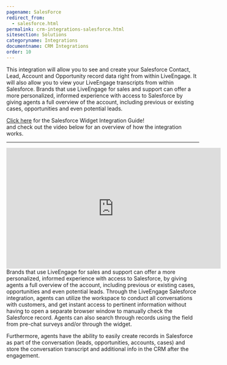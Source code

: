 ```yaml
---
pagename: SalesForce
redirect_from:
  - salesforce.html
permalink: crm-integrations-salesforce.html
sitesection: Solutions
categoryname: Integrations
documentname: CRM Integrations
order: 10
---
```


This integration will allow you to see and create your Salesforce Contact, Lead, Account and Opportunity record data right from within LiveEngage. It will also allow you to view your LiveEngage transcripts from within Salesforce. Brands that use LiveEngage for sales and support can offer a more personalized, informed experience with access to Salesforce by giving agents a full overview of the account, including previous or existing cases, opportunities and even potential leads.

<div class="inntertext configlink"><a href="https://s3-eu-west-1.amazonaws.com/ce-sr/CA/Factsheets/SFDC+Widget+for+LiveEngage+-+Installation+and+Configuration+Guide.pdf" target="_blank">Click here</a> for the Salesforce Widget Integration Guide!</div> and check out the video below for an overview of how the integration works.
<hr class="solutionshr" />

<iframe width="560" height="315" src="https://www.youtube.com/embed/TXl-xpsECQ0" frameborder="0" allowfullscreen></iframe>
<br>
Brands that use LiveEngage for sales and support can offer a more personalized, informed experience with access to Salesforce, by giving agents a full overview of the account, including previous or existing cases, opportunities and even potential leads. Through the LiveEngage Salesforce integration, agents can utilize the workspace to conduct all conversations with customers, and get instant access to pertinent information without having to open a separate browser window to manually check the Salesforce record. Agents can also search through records using the field from pre-chat surveys and/or through the widget.

Furthermore, agents have the ability to easily create records in Salesforce as part of the conversation (leads, opportunities, accounts, cases) and store the conversation transcript and additional info in the CRM after the engagement.
